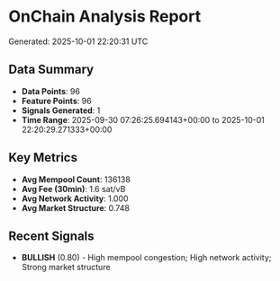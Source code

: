 # OnChain Analysis Report
Generated: 2025-10-01 22:20:31 UTC

## Data Summary
- **Data Points**: 96
- **Feature Points**: 96
- **Signals Generated**: 1
- **Time Range**: 2025-09-30 07:26:25.694143+00:00 to 2025-10-01 22:20:29.271333+00:00

## Key Metrics
- **Avg Mempool Count**: 136138
- **Avg Fee (30min)**: 1.6 sat/vB
- **Avg Network Activity**: 1.000
- **Avg Market Structure**: 0.748

## Recent Signals
- **BULLISH** (0.80) - High mempool congestion; High network activity; Strong market structure
